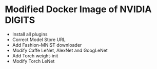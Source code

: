 # Modified Docker Image of NVIDIA DIGITS

- Install all plugins
- Correct Model Store URL
- Add Fashion-MNIST downloader
- Modify Caffe LeNet, AlexNet and GoogLeNet
- Add Torch weight-init
- Modify Torch LeNet
